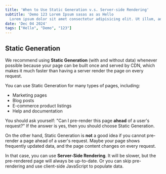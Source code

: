 ```yaml
---
title: 'When to Use Static Generation v.s. Server-side Rendering'
subtitle: 'Demo 123 Lorem Ipsum sasas as as Hello
  Lorem ipsum dolor sit amet consectetur adipisicing elit. Ut illum, adipisci ipsam vitae iure delectus libero. Nemo asperiores possimus enim vel ipsum nobis, unde praesentium consequuntur nesciunt recusandae deleniti saepe.'
date: 'Dec 04 2024'
tags: ["Hello", "Demo", "123"]
---
```


## Static Generation

We recommend using **Static Generation** (with and without data) whenever possible because your page can be built once and served by CDN, which makes it much faster than having a server render the page on every request.

You can use Static Generation for many types of pages, including:

- Marketing pages
- Blog posts
- E-commerce product listings
- Help and documentation

You should ask yourself: "Can I pre-render this page **ahead** of a user's request?" If the answer is yes, then you should choose Static Generation.

On the other hand, Static Generation is **not** a good idea if you cannot pre-render a page ahead of a user's request. Maybe your page shows frequently updated data, and the page content changes on every request.

In that case, you can use **Server-Side Rendering**. It will be slower, but the pre-rendered page will always be up-to-date. Or you can skip pre-rendering and use client-side JavaScript to populate data.
